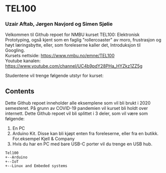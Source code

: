 # TEL100 
### Uzair Aftab, Jørgen Navjord og Simen Sjølie
Velkommen til Github repoet for NMBU kurset TEL100: Elektronisk Prototyping, 
også kjent som en faglig "rollercoaster" av moro, frustrasjon og høyt læringsbytte,
eller, som foreleserne kaller det, Introduksjon til Googling.  
Kursets nettside: https://www.nmbu.no/emne/TEL100  
Youtube kanalen: https://www.youtube.com/channel/UC4b9pdY28PHa_HYZkz1ZZ5g  

Studentene vil trenge følgende utstyr for kurset:

## Contents
Dette Github repoet inneholder alle eksemplene som vil bli brukt i 2020 semesteret.
På grunn av COVID-19 pandemien vil kurset bli holdt over internett.
Dette Github repoet vil bli splittet i 3 deler, som vil være som følgende:

1. En PC
2. Arduino Kit. Disse kan bli kjøpt enten fra foreleserne, eller fra en butikk.
For.eksempel Kjell & Company
3. Hvis du har en PC med bare USB-C porter vil du trenge en USB hub.

```
Tel100
+--Arduino
+--IoT
+--Linux and Embeded systems
```
